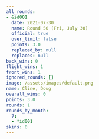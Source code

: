 ```yaml
---
all_rounds:
- &id001
  date: 2021-07-30
  name: Round 50 (Fri, July 30)
  official: true
  over_limit: false
  points: 3.0
  replaced_by: null
  replaces: null
back_wins: 0
flight_wins: 1
front_wins: 1
ignored_rounds: []
image: /assets/images/default.png
name: Cline, Doug
overall_wins: 0
points: 3.0
rounds: 1
rounds_by_month:
  7:
  - *id001
skins: 0
---
```

